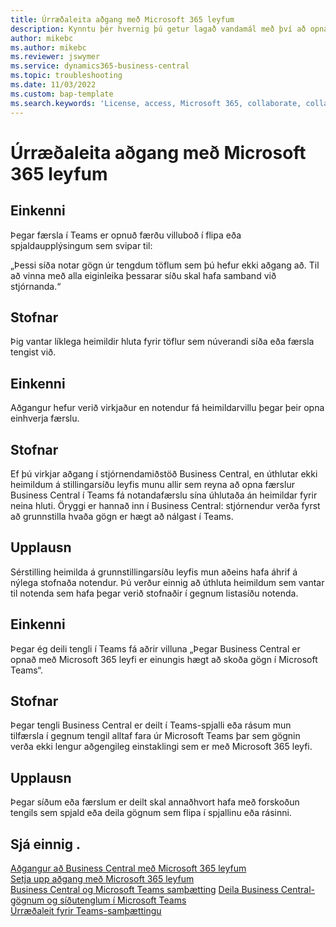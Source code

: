 ```yaml
---
title: Úrræðaleita aðgang með Microsoft 365 leyfum
description: Kynntu þér hvernig þú getur lagað vandamál með því að opna Business Central með aðeins Microsoft 365 leyfi.
author: mikebc
ms.author: mikebc
ms.reviewer: jswymer
ms.service: dynamics365-business-central
ms.topic: troubleshooting
ms.date: 11/03/2022
ms.custom: bap-template
ms.search.keywords: 'License, access, Microsoft 365, collaborate, collaboration, Teams, Microsoft Teams'
---
```


# Úrræðaleita aðgang með Microsoft 365 leyfum

## Einkenni

Þegar færsla í Teams er opnuð færðu villuboð í flipa eða spjaldaupplýsingum sem svipar til:

„Þessi síða notar gögn úr tengdum töflum sem þú hefur ekki aðgang að. Til að vinna með alla eiginleika þessarar síðu skal hafa samband við stjórnanda.“

## Stofnar

Þig vantar líklega heimildir hluta fyrir töflur sem núverandi síða eða færsla tengist við.

## Einkenni

Aðgangur hefur verið virkjaður en notendur fá heimildarvillu þegar þeir opna einhverja færslu.

## Stofnar

Ef þú virkjar aðgang í stjórnendamiðstöð Business Central, en úthlutar ekki heimildum á stillingarsíðu leyfis munu allir sem reyna að opna færslur Business Central í Teams fá notandafærslu sína úhlutaða án heimildar fyrir neina hluti. Öryggi er hannað inn í Business Central: stjórnendur verða fyrst að grunnstilla hvaða gögn er hægt að nálgast í Teams. 

## Upplausn

Sérstilling heimilda á grunnstillingarsíðu leyfis mun aðeins hafa áhrif á nýlega stofnaða notendur. Þú verður einnig að úthluta heimildum sem vantar til notenda sem hafa þegar verið stofnaðir í gegnum listasíðu notenda. 

## Einkenni

Þegar ég deili tengli í Teams fá aðrir villuna „Þegar Business Central er opnað með Microsoft 365 leyfi er einungis hægt að skoða gögn í Microsoft Teams“.

## Stofnar

Þegar tengli Business Central er deilt í Teams-spjalli eða rásum mun tilfærsla í gegnum tengil alltaf fara úr Microsoft Teams þar sem gögnin verða ekki lengur aðgengileg einstaklingi sem er með Microsoft 365 leyfi.

## Upplausn

Þegar síðum eða færslum er deilt skal annaðhvort hafa með forskoðun tengils sem spjald eða deila gögnum sem flipa í spjallinu eða rásinni.

## Sjá einnig .

[Aðgangur að Business Central með Microsoft 365 leyfum](admin-access-with-m365-license.md#minimum-requirements)  
[Setja upp aðgang með Microsoft 365 leyfum](admin-access-with-m365-license-setup.md)  
[Business Central og Microsoft Teams samþætting](across-teams-overview.md)
[Deila Business Central-gögnum og síðutenglum í Microsoft Teams](across-working-with-teams.md)  
[Úrræðaleit fyrir Teams-samþættingu](admin-teams-troubleshooting.md)  